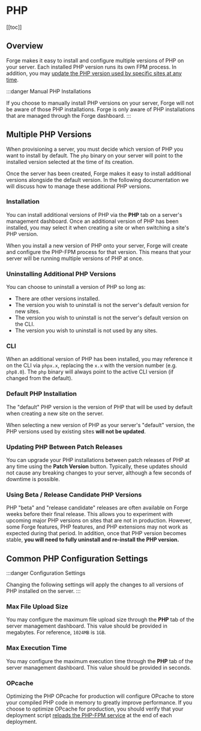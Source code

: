 # PHP

[[toc]]

## Overview

Forge makes it easy to install and configure multiple versions of PHP on your server. Each installed PHP version runs its own FPM process. In addition, you may [update the PHP version used by specific sites at any time](/1.0/sites/the-basics.html#php-version).

:::danger Manual PHP Installations

If you choose to manually install PHP versions on your server, Forge will not be aware of those PHP installations. Forge is only aware of PHP installations that are managed through the Forge dashboard.
:::

## Multiple PHP Versions

When provisioning a server, you must decide which version of PHP you want to install by default. The `php` binary on your server will point to the installed version selected at the time of its creation.

Once the server has been created, Forge makes it easy to install additional versions alongside the default version. In the following documentation we will discuss how to manage these additional PHP versions.

### Installation

You can install additional versions of PHP via the **PHP** tab on a server's management dashboard. Once an additional version of PHP has been installed, you may select it when creating a site or when switching a site's PHP version.

When you install a new version of PHP onto your server, Forge will create and configure the PHP-FPM process for that version. This means that your server will be running multiple versions of PHP at once.

### Uninstalling Additional PHP Versions

You can choose to uninstall a version of PHP so long as:

- There are other versions installed.
- The version you wish to uninstall is not the server's default version for new sites.
- The version you wish to uninstall is not the server's default version on the CLI.
- The version you wish to uninstall is not used by any sites.

### CLI

When an additional version of PHP has been installed, you may reference it on the CLI via `phpx.x`, replacing the `x.x` with the version number (e.g. `php8.0`). The `php` binary will always point to the active CLI version (if changed from the default).

### Default PHP Installation

The "default" PHP version is the version of PHP that will be used by default when creating a new site on the server.

When selecting a new version of PHP as your server's "default" version, the PHP versions used by existing sites **will not be updated**.

### Updating PHP Between Patch Releases

You can upgrade your PHP installations between patch releases of PHP at any time using the **Patch Version** button. Typically, these updates should not cause any breaking changes to your server, although a few seconds of downtime is possible.

### Using Beta / Release Candidate PHP Versions

PHP "beta" and "release candidate" releases are often available on Forge weeks before their final release. This allows you to experiment with upcoming major PHP versions on sites that are not in production. However, some Forge features, PHP features, and PHP extensions may not work as expected during that period. In addition, once that PHP version becomes stable, **you will need to fully uninstall and **re-install** the PHP version.**

## Common PHP Configuration Settings

:::danger Configuration Settings

Changing the following settings will apply the changes to all versions of PHP installed on the server.
:::

### Max File Upload Size

You may configure the maximum file upload size through the **PHP** tab of the server management dashboard. This value should be provided in megabytes. For reference, `1024MB` is `1GB`.

### Max Execution Time

You may configure the maximum execution time through the **PHP** tab of the server management dashboard. This value should be provided in seconds.

### OPcache

Optimizing the PHP OPcache for production will configure OPcache to store your compiled PHP code in memory to greatly improve performance. If you choose to optimize OPcache for production, you should verify that your deployment script [reloads the PHP-FPM service](/1.0/servers/cookbook.html#restarting-php-fpm) at the end of each deployment.
